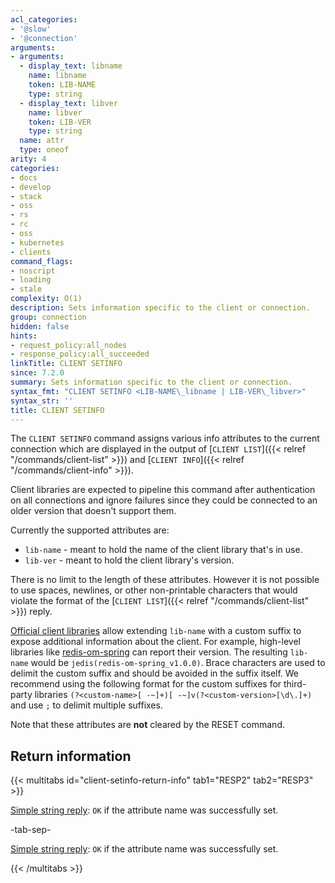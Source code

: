 ```yaml
---
acl_categories:
- '@slow'
- '@connection'
arguments:
- arguments:
  - display_text: libname
    name: libname
    token: LIB-NAME
    type: string
  - display_text: libver
    name: libver
    token: LIB-VER
    type: string
  name: attr
  type: oneof
arity: 4
categories:
- docs
- develop
- stack
- oss
- rs
- rc
- oss
- kubernetes
- clients
command_flags:
- noscript
- loading
- stale
complexity: O(1)
description: Sets information specific to the client or connection.
group: connection
hidden: false
hints:
- request_policy:all_nodes
- response_policy:all_succeeded
linkTitle: CLIENT SETINFO
since: 7.2.0
summary: Sets information specific to the client or connection.
syntax_fmt: "CLIENT SETINFO <LIB-NAME\_libname | LIB-VER\_libver>"
syntax_str: ''
title: CLIENT SETINFO
---
```

The `CLIENT SETINFO` command assigns various info attributes to the current connection which are displayed in the output of [`CLIENT LIST`]({{< relref "/commands/client-list" >}}) and [`CLIENT INFO`]({{< relref "/commands/client-info" >}}).

Client libraries are expected to pipeline this command after authentication on all connections
and ignore failures since they could be connected to an older version that doesn't support them.

Currently the supported attributes are:
* `lib-name` - meant to hold the name of the client library that's in use.
* `lib-ver` - meant to hold the client library's version.

There is no limit to the length of these attributes. However it is not possible to use spaces, newlines, or other non-printable characters that would violate the format of the [`CLIENT LIST`]({{< relref "/commands/client-list" >}}) reply.

[Official client libraries](https://redis.io/docs/latest/develop/connect/clients/) allow extending `lib-name` with a custom suffix to expose additional information about the client. 
For example, high-level libraries like [redis-om-spring](https://github.com/redis/redis-om-spring) can report their version. 
The resulting `lib-name` would be `jedis(redis-om-spring_v1.0.0)`. 
Brace characters are used to delimit the custom suffix and should be avoided in the suffix itself.
We recommend using the following format for the custom suffixes for third-party libraries `(?<custom-name>[ -~]+)[ -~]v(?<custom-version>[\d\.]+)` and use `;` to delimit multiple suffixes.

Note that these attributes are **not** cleared by the RESET command.

## Return information

{{< multitabs id="client-setinfo-return-info" 
    tab1="RESP2" 
    tab2="RESP3" >}}

[Simple string reply](../../develop/reference/protocol-spec#simple-strings): `OK` if the attribute name was successfully set.

-tab-sep-

[Simple string reply](../../develop/reference/protocol-spec#simple-strings): `OK` if the attribute name was successfully set.

{{< /multitabs >}}

